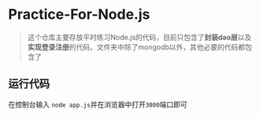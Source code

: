 # Practice-For-Node.js

> 这个仓库主要存放平时练习Node.js的代码，目前只包含了**封装dao层**以及**实现登录注册**的代码，文件夹中除了mongodb以外，其他必要的代码都包含了

## 运行代码
在控制台输入 ``node app.js``并在浏览器中打开``3000``端口即可
